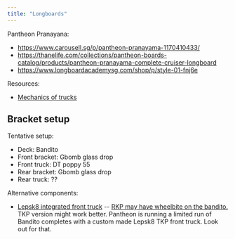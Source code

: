 ```yaml
---
title: "Longboards"
---
```


Pantheon Pranayana:
- https://www.carousell.sg/p/pantheon-pranayama-1170410433/
- https://thanelife.com/collections/pantheon-boards-catalog/products/pantheon-pranayama-complete-cruiser-longboard
- https://www.longboardacademysg.com/shop/p/style-01-fnj6e

Resources:
- [Mechanics of trucks](https://randal.com/faq/)

## Bracket setup

Tentative setup:

- Deck: Bandito
- Front bracket: Gbomb glass drop
- Front truck: DT poppy 55
- Rear bracket: Gbomb glass drop
- Rear truck: ??

Alternative components:

- [Lepsk8 integrated front truck](https://www.lepsk8.com/product/ldp-integrated-rkp-front-truck-55-degree/) -- [RKP may have wheelbite on the bandito.](https://www.reddit.com/r/longboardingDISTANCE/comments/1akt015/board_recommendations_please_pantheon_bandito_vs/kpp1iaa/) TKP version might work better. Pantheon is running a limited run of Bandito completes with a custom made Lepsk8 TKP front truck. Look out for that.
